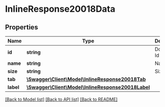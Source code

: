 # InlineResponse20018Data

## Properties
Name | Type | Description | Notes
------------ | ------------- | ------------- | -------------
**id** | **string** | Document Id | [optional] 
**name** | **string** | Name | [optional] 
**size** | **string** | Size | [optional] 
**tab** | [**\Swagger\Client\Model\InlineResponse20018Tab**](InlineResponse20018Tab.md) |  | [optional] 
**label** | [**\Swagger\Client\Model\InlineResponse20018Label**](InlineResponse20018Label.md) |  | [optional] 

[[Back to Model list]](../../README.md#documentation-for-models) [[Back to API list]](../../README.md#documentation-for-api-endpoints) [[Back to README]](../../README.md)

